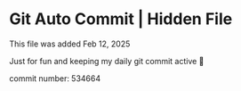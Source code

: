 # Git Auto Commit | Hidden File

This file was added Feb 12, 2025

Just for fun and keeping my daily git commit active 🤪

commit number: 534664
